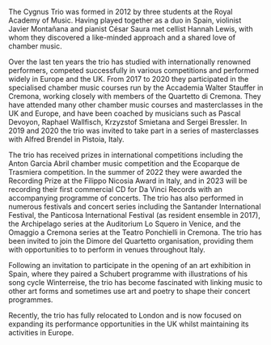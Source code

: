 The Cygnus Trio was formed in 2012 by three students at the Royal Academy of Music. Having played together as a duo in Spain, violinist Javier Montañana and pianist César Saura met cellist Hannah Lewis, with whom they discovered a like-minded approach and a shared love of chamber music.

Over the last ten years the trio has studied with internationally renowned performers, competed successfully in various competitions and performed widely in Europe and the UK. From 2017 to 2020 they participated in the specialised chamber music courses run by the Accademia Walter Stauffer in Cremona, working closely with members of the Quartetto di Cremona. They have attended many other chamber music courses and masterclasses in the UK and Europe, and have been coached by musicians such as Pascal Devoyon, Raphael Wallfisch, Krzyzstof Smietana and Sergei Bressler. In 2019 and 2020 the trio was invited to take part in a series of masterclasses with Alfred Brendel in Pistoia, Italy.

The trio has received prizes in international competitions including the Anton Garcia Abril chamber music competition and the Ecoparque de Trasmiera competition. In the summer of 2022 they were awarded the Recording Prize at the Filippo Nicosia Award in Italy, and in 2023 will be recording their first commercial CD for Da Vinci Records with an accompanying programme of concerts. The trio has also performed in numerous festivals and concert series including the Santander International Festival, the Panticosa International Festival (as resident ensemble in 2017), the Archipelago series at the Auditorium Lo Squero in Venice, and the Omaggio a Cremona series at the Teatro Ponchielli in Cremona. The trio has been invited to join the Dimore del Quartetto organisation, providing them with opportunities to to perform in venues throughout Italy.

Following an invitation to participate in the opening of an art exhibition in Spain, where they paired a Schubert programme with illustrations of his song cycle Winterreise, the trio has become fascinated with linking music to other art forms and sometimes use art and poetry to shape their concert programmes.

Recently, the trio has fully relocated to London and is now focused on expanding its performance opportunities in the UK whilst maintaining its activities in Europe.